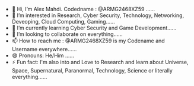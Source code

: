 

- 👋 Hi, I’m Alex Mahdi. Codedname : @ARMG2468XZ59 ......
- 👀 I’m interested in Research, Cyber Security, Technology, Networking, Deveoping, Cloud Computing, Gaming......
- 🌱 I’m currently learning Cyber Security and Game Development......
- 💞️ I’m looking to collaborate on everything......
- 📫 How to reach me : @ARMG2468XZ59 is my Codename and Username everywhere......
- 😄 Pronouns: He/Him ......
- ⚡ Fun fact: I'm also into and Love to Research and learn about Universe, Space, Supernatural, Paranormal, Technology, Science or literally everything......

<!---
ARMG2468XZ59/ARMG2468XZ59 is a ✨ special ✨ repository because its `README.md` (this file) appears on your GitHub profile.
You can click the Preview link to take a look at your changes.
--->


